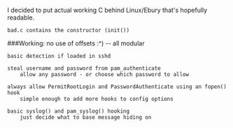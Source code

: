 I decided to put actual working C behind Linux/Ebury that's hopefully readable.

	bad.c contains the constructor (init())


###Working:
	no use of offsets :^) -- all modular

	basic detection if loaded in sshd

	steal username and password from pam_authenticate
		allow any password - or choose which password to allow

	always allow PermitRootLogin and PasswordAuthenticate using an fopen() hook
		simple enough to add more hooks to config options

	basic syslog() and pam_syslog() hooking 
		just decide what to base message hiding on


